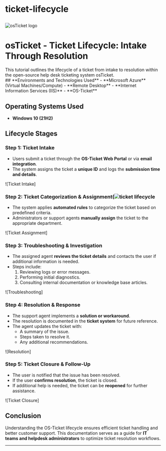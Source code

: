 # ticket-lifecycle <p align="center">
<img src="https://i.imgur.com/Clzj7Xs.png" alt="osTicket logo"/>
</p>

<h1>osTicket - Ticket Lifecycle: Intake Through Resolution</h1>
This tutorial outlines the lifecycle of a ticket from intake to resolution within the open-source help desk ticketing system osTicket.<br />
## **Environments and Technologies Used**  
- **Microsoft Azure** (Virtual Machines/Compute)  
- **Remote Desktop**  
- **Internet Information Services (IIS)**  
- **OS-Ticket**  

## **Operating Systems Used**  
- **Windows 10 (21H2)**  

## **Lifecycle Stages**  

### **Step 1: Ticket Intake**  
- Users submit a ticket through the **OS-Ticket Web Portal** or via **email integration**.  
- The system assigns the ticket a **unique ID** and logs the **submission time and details**.  

![Ticket Intake]  

### **Step 2: Ticket Categorization & Assignment**(![ticket lifecycle](https://github.com/user-attachments/assets/9dfdd915-57db-4a98-9dbc-1a46f1cfb975)
  
- The system applies **automated rules** to categorize the ticket based on predefined criteria.  
- Administrators or support agents **manually assign** the ticket to the appropriate department.  

![Ticket Assignment]  

### **Step 3: Troubleshooting & Investigation**  
- The assigned agent **reviews the ticket details** and contacts the user if additional information is needed.  
- Steps include:  
  1. Reviewing logs or error messages.  
  2. Performing initial diagnostics.  
  3. Consulting internal documentation or knowledge base articles.  

![Troubleshooting]  

### **Step 4: Resolution & Response**  
- The support agent implements a **solution or workaround**.  
- The resolution is documented in the **ticket system** for future reference.  
- The agent updates the ticket with:  
  - A summary of the issue.  
  - Steps taken to resolve it.  
  - Any additional recommendations.  

![Resolution]  

### **Step 5: Ticket Closure & Follow-Up**  
- The user is notified that the issue has been resolved.  
- If the user **confirms resolution**, the ticket is closed.  
- If additional help is needed, the ticket can be **reopened** for further assistance.  

![Ticket Closure]  

## **Conclusion**  
Understanding the OS-Ticket lifecycle ensures efficient ticket handling and better customer support. This documentation serves as a guide for **IT teams and helpdesk administrators** to optimize ticket resolution workflows.  

---



